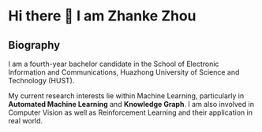 # Hi there 👋 I am Zhanke Zhou

## Biography

I am a fourth-year bachelor candidate in the School of Electronic Information and Communications, Huazhong University of Science and Technology (HUST). 

<!-- Now I work as the Artificial Intelligence Group member of Dian Group (ID: 640), advised by [Yayu Gao](http://122.205.5.5:8084/~yayugao/) , [Chengwei Zhang](http://122.205.5.5:8084/~zhangcw/), and [Xiaojun Hei](http://122.205.5.5:8084/~heixj/). -->

My current research interests lie within Machine Learning, particularly in **Automated Machine Learning** and **Knowledge Graph**. I am also involved in Computer Vision as well as Reinforcement Learning and their application in real world.

<!-- For more information, visit my [personal website](https://andrewzhou924.github.io/). -->


<!-- ![Anurag's github stats](https://github-readme-stats.vercel.app/api?username=AndrewZhou924&count_private=true&show_icons=true&theme=radical) -->


<!-- [![Top Langs](https://github-readme-stats.vercel.app/api/top-langs/?username=AndrewZhou924&hide=css,html&layout=compact&theme=radical)](https://github.com/anuraghazra/github-readme-stats) -->

